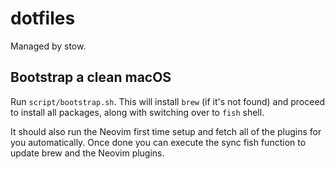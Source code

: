 # dotfiles

Managed by stow.

## Bootstrap a clean macOS

Run `script/bootstrap.sh`. This will install `brew` (if it's not found) and proceed to install all packages, along with switching over to `fish` shell.

It should also run the Neovim first time setup and fetch all of the plugins for you automatically. Once done you can execute the sync fish function to update brew and the Neovim plugins.
